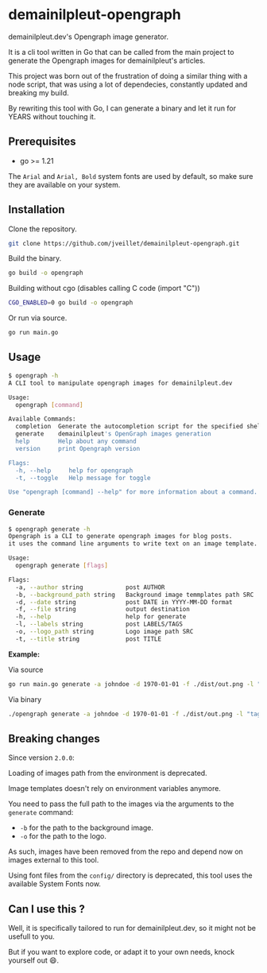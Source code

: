 # demainilpleut-opengraph

demainilpleut.dev's Opengraph image generator.

It is a cli tool written in Go that can be called from the main project to generate the Opengraph images for demainilpleut's articles.

This project was born out of the frustration of doing a similar thing with a node script, that was using a lot of dependecies, constantly
updated and breaking my build.

By rewriting this tool with Go, I can generate a binary and let it run for YEARS without touching it.

## Prerequisites

* go >= 1.21

The `Arial` and `Arial, Bold` system fonts are used by default, so make sure they are available on your system.

## Installation

Clone the repository.

```bash
git clone https://github.com/jveillet/demainilpleut-opengraph.git
```

Build the binary.

```bash
go build -o opengraph
```

Building without cgo (disables calling C code (import "C"))

```bash
CGO_ENABLED=0 go build -o opengraph
```

Or run via source.

```sh
go run main.go
```

## Usage

```bash
$ opengraph -h
A CLI tool to manipulate opengraph images for demainilpleut.dev

Usage:
  opengraph [command]

Available Commands:
  completion  Generate the autocompletion script for the specified shell
  generate    demainilpleut's OpenGraph images generation
  help        Help about any command
  version     print Opengraph version

Flags:
  -h, --help     help for opengraph
  -t, --toggle   Help message for toggle

Use "opengraph [command] --help" for more information about a command.
```

### Generate

```bash
$ opengraph generate -h
Opengraph is a CLI to generate opengraph images for blog posts.
it uses the command line arguments to write text on an image template.

Usage:
  opengraph generate [flags]

Flags:
  -a, --author string            post AUTHOR
  -b, --background_path string   Background image temmplates path SRC
  -d, --date string              post DATE in YYYY-MM-DD format
  -f, --file string              output destination
  -h, --help                     help for generate
  -l, --labels string            post LABELS/TAGS
  -o, --logo_path string         Logo image path SRC
  -t, --title string             post TITLE
```

**Example:**

Via source

```bash
go run main.go generate -a johndoe -d 1970-01-01 -f ./dist/out.png -l "tag1, tag2, tag3" -t "The quick brown fox jumps over the lazy dog" -b "dist/background.png" -o "dist/logo.png"
```

Via binary

```bash
./opengraph generate -a johndoe -d 1970-01-01 -f ./dist/out.png -l "tag1, tag2, tag3" -t "The quick brown fox jumps over the lazy dog" -b "dist/background.png" -o "dist/logo.png"
```

## Breaking changes

Since version `2.0.0`:

Loading of images path from the environment is deprecated.

Image templates doesn't rely on environment variables anymore.

You need to pass the full path to the images via the arguments to the `generate` command:

* `-b` for the path to the background image.
* `-o` for the path to the logo.

As such, images have been removed from the repo and depend now on images external to this tool.

Using font files from the `config/` directory is deprecated, this tool uses the available System Fonts now.

## Can I use this ?

Well, it is specifically tailored to run for demainilpleut.dev, so it might not be usefull to you.

But if you want to explore code, or adapt it to your own needs, knock yourself out 😄️.
